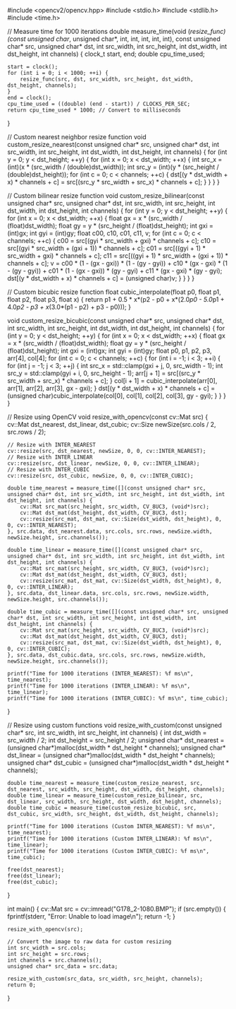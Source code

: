  #include <opencv2/opencv.hpp>
#include <stdio.h>
#include <stdlib.h>
#include <time.h>

// Measure time for 1000 iterations
double measure_time(void (*resize_func)(const unsigned char*, unsigned char*, int, int, int, int, int), const unsigned char* src, unsigned char* dst, int src_width, int src_height, int dst_width, int dst_height, int channels) {
    clock_t start, end;
    double cpu_time_used;
    
    start = clock();
    for (int i = 0; i < 1000; ++i) {
        resize_func(src, dst, src_width, src_height, dst_width, dst_height, channels);
    }
    end = clock();
    cpu_time_used = ((double) (end - start)) / CLOCKS_PER_SEC;
    return cpu_time_used * 1000; // Convert to milliseconds
}

// Custom nearest neighbor resize function
void custom_resize_nearest(const unsigned char* src, unsigned char* dst, int src_width, int src_height, int dst_width, int dst_height, int channels) {
    for (int y = 0; y < dst_height; ++y) {
        for (int x = 0; x < dst_width; ++x) {
            int src_x = (int)(x * (src_width / (double)dst_width));
            int src_y = (int)(y * (src_height / (double)dst_height));
            for (int c = 0; c < channels; ++c) {
                dst[(y * dst_width + x) * channels + c] = src[(src_y * src_width + src_x) * channels + c];
            }
        }
    }
}

// Custom bilinear resize function
void custom_resize_bilinear(const unsigned char* src, unsigned char* dst, int src_width, int src_height, int dst_width, int dst_height, int channels) {
    for (int y = 0; y < dst_height; ++y) {
        for (int x = 0; x < dst_width; ++x) {
            float gx = x * (src_width / (float)dst_width);
            float gy = y * (src_height / (float)dst_height);
            int gxi = (int)gx;
            int gyi = (int)gy;
            float c00, c10, c01, c11, v;
            for (int c = 0; c < channels; ++c) {
                c00 = src[(gyi * src_width + gxi) * channels + c];
                c10 = src[(gyi * src_width + (gxi + 1)) * channels + c];
                c01 = src[((gyi + 1) * src_width + gxi) * channels + c];
                c11 = src[((gyi + 1) * src_width + (gxi + 1)) * channels + c];
                v = c00 * (1 - (gx - gxi)) * (1 - (gy - gyi)) +
                    c10 * (gx - gxi) * (1 - (gy - gyi)) +
                    c01 * (1 - (gx - gxi)) * (gy - gyi) +
                    c11 * (gx - gxi) * (gy - gyi);
                dst[(y * dst_width + x) * channels + c] = (unsigned char)v;
            }
        }
    }
}

// Custom bicubic resize function
float cubic_interpolate(float p0, float p1, float p2, float p3, float x) {
    return p1 + 0.5 * x*(p2 - p0 + x*(2.0*p0 - 5.0*p1 + 4.0*p2 - p3 + x*(3.0*(p1 - p2) + p3 - p0)));
}

void custom_resize_bicubic(const unsigned char* src, unsigned char* dst, int src_width, int src_height, int dst_width, int dst_height, int channels) {
    for (int y = 0; y < dst_height; ++y) {
        for (int x = 0; x < dst_width; ++x) {
            float gx = x * (src_width / (float)dst_width);
            float gy = y * (src_height / (float)dst_height);
            int gxi = (int)gx;
            int gyi = (int)gy;
            float p0, p1, p2, p3, arr[4], col[4];
            for (int c = 0; c < channels; ++c) {
                for (int i = -1; i < 3; ++i) {
                    for (int j = -1; j < 3; ++j) {
                        int src_x = std::clamp(gxi + j, 0, src_width - 1);
                        int src_y = std::clamp(gyi + i, 0, src_height - 1);
                        arr[j + 1] = src[(src_y * src_width + src_x) * channels + c];
                    }
                    col[i + 1] = cubic_interpolate(arr[0], arr[1], arr[2], arr[3], gx - gxi);
                }
                dst[(y * dst_width + x) * channels + c] = (unsigned char)cubic_interpolate(col[0], col[1], col[2], col[3], gy - gyi);
            }
        }
    }
}

// Resize using OpenCV
void resize_with_opencv(const cv::Mat src) {
    cv::Mat dst_nearest, dst_linear, dst_cubic;
    cv::Size newSize(src.cols / 2, src.rows / 2);

    // Resize with INTER_NEAREST
    cv::resize(src, dst_nearest, newSize, 0, 0, cv::INTER_NEAREST);
    // Resize with INTER_LINEAR
    cv::resize(src, dst_linear, newSize, 0, 0, cv::INTER_LINEAR);
    // Resize with INTER_CUBIC
    cv::resize(src, dst_cubic, newSize, 0, 0, cv::INTER_CUBIC);

    double time_nearest = measure_time([](const unsigned char* src, unsigned char* dst, int src_width, int src_height, int dst_width, int dst_height, int channels) {
        cv::Mat src_mat(src_height, src_width, CV_8UC3, (void*)src);
        cv::Mat dst_mat(dst_height, dst_width, CV_8UC3, dst);
        cv::resize(src_mat, dst_mat, cv::Size(dst_width, dst_height), 0, 0, cv::INTER_NEAREST);
    }, src.data, dst_nearest.data, src.cols, src.rows, newSize.width, newSize.height, src.channels());

    double time_linear = measure_time([](const unsigned char* src, unsigned char* dst, int src_width, int src_height, int dst_width, int dst_height, int channels) {
        cv::Mat src_mat(src_height, src_width, CV_8UC3, (void*)src);
        cv::Mat dst_mat(dst_height, dst_width, CV_8UC3, dst);
        cv::resize(src_mat, dst_mat, cv::Size(dst_width, dst_height), 0, 0, cv::INTER_LINEAR);
    }, src.data, dst_linear.data, src.cols, src.rows, newSize.width, newSize.height, src.channels());

    double time_cubic = measure_time([](const unsigned char* src, unsigned char* dst, int src_width, int src_height, int dst_width, int dst_height, int channels) {
        cv::Mat src_mat(src_height, src_width, CV_8UC3, (void*)src);
        cv::Mat dst_mat(dst_height, dst_width, CV_8UC3, dst);
        cv::resize(src_mat, dst_mat, cv::Size(dst_width, dst_height), 0, 0, cv::INTER_CUBIC);
    }, src.data, dst_cubic.data, src.cols, src.rows, newSize.width, newSize.height, src.channels());

    printf("Time for 1000 iterations (INTER_NEAREST): %f ms\n", time_nearest);
    printf("Time for 1000 iterations (INTER_LINEAR): %f ms\n", time_linear);
    printf("Time for 1000 iterations (INTER_CUBIC): %f ms\n", time_cubic);
}

// Resize using custom functions
void resize_with_custom(const unsigned char* src, int src_width, int src_height, int channels) {
    int dst_width = src_width / 2;
    int dst_height = src_height / 2;
    unsigned char* dst_nearest = (unsigned char*)malloc(dst_width * dst_height * channels);
    unsigned char* dst_linear = (unsigned char*)malloc(dst_width * dst_height * channels);
    unsigned char* dst_cubic = (unsigned char*)malloc(dst_width * dst_height * channels);

    double time_nearest = measure_time(custom_resize_nearest, src, dst_nearest, src_width, src_height, dst_width, dst_height, channels);
    double time_linear = measure_time(custom_resize_bilinear, src, dst_linear, src_width, src_height, dst_width, dst_height, channels);
    double time_cubic = measure_time(custom_resize_bicubic, src, dst_cubic, src_width, src_height, dst_width, dst_height, channels);

    printf("Time for 1000 iterations (Custom INTER_NEAREST): %f ms\n", time_nearest);
    printf("Time for 1000 iterations (Custom INTER_LINEAR): %f ms\n", time_linear);
    printf("Time for 1000 iterations (Custom INTER_CUBIC): %f ms\n", time_cubic);

    free(dst_nearest);
    free(dst_linear);
    free(dst_cubic);
}

int main() {
    cv::Mat src = cv::imread("G178_2-1080.BMP");
    if (src.empty()) {
        fprintf(stderr, "Error: Unable to load image\n");
        return -1;
    }

    resize_with_opencv(src);

    // Convert the image to raw data for custom resizing
    int src_width = src.cols;
    int src_height = src.rows;
    int channels = src.channels();
    unsigned char* src_data = src.data;

    resize_with_custom(src_data, src_width, src_height, channels);
    return 0;
}
